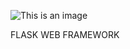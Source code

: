 ![This is an image](https://s3.amazonaws.com/intranet-projects-files/concepts/74/hbnb_step3.png)

FLASK WEB FRAMEWORK

